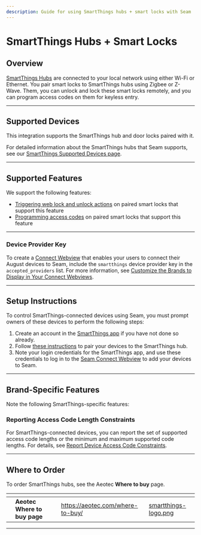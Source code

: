 ```yaml
---
description: Guide for using SmartThings hubs + smart locks with Seam
---
```


# SmartThings Hubs + Smart Locks

## Overview

[SmartThings Hubs](https://www.samsung.com/fr/smartthings/) are connected to your local network using either Wi-Fi or Ethernet. You pair smart locks to SmartThings hubs using Zigbee or Z-Wave. Them, you can unlock and lock these smart locks remotely, and you can program access codes on them for keyless entry.

***

## Supported Devices

This integration supports the SmartThings hub and door locks paired with it.

For detailed information about the SmartThings hubs that Seam supports, see our [SmartThings Supported Devices page](https://www.seam.co/manufacturers/smartthings).

***

## Supported Features

We support the following features:

* [Triggering web lock and unlock actions](../products/smart-locks/lock-and-unlock.md) on paired smart locks that support this feature
* [Programming access codes](../products/smart-locks/access-codes/) on paired smart locks that support this feature

***

### Device Provider Key

To create a [Connect Webview](../core-concepts/connect-webviews/) that enables your users to connect their August devices to Seam, include the `smartthings` device provider key in the `accepted_providers` list. For more information, see [Customize the Brands to Display in Your Connect Webviews](../core-concepts/connect-webviews/customizing-connect-webviews.md#customize-the-brands-to-display-in-your-connect-webviews).

***

## Setup Instructions

To control SmartThings-connected devices using Seam, you must prompt owners of these devices to perform the following steps:

1. Create an account in the [SmartThings app](https://www.samsung.com/us/support/owners/app/smartthings) if you have not done so already.
2. Follow [these instructions](https://www.samsung.com/ca/support/mobile-devices/smartthings-how-to-set-up-your-hub/) to pair your devices to the SmartThings hub.
3. Note your login credentials for the SmartThings app, and use these credentials to log in to the [Seam Connect Webview](../core-concepts/connect-webviews/) to add your devices to Seam.

***

## Brand-Specific Features

Note the following SmartThings-specific features:

### Reporting Access Code Length Constraints

For SmartThings-connected devices, you can report the set of supported access code lengths or the minimum and maximum supported code lengths. For details, see [Report Device Access Code Constraints](../api/access_codes/report_device_constraints.md).

***

## Where to Order

To order SmartThings hubs, see the Aeotec **Where to buy** page.

<table data-view="cards"><thead><tr><th></th><th></th><th></th><th data-hidden data-card-target data-type="content-ref"></th><th data-hidden data-card-cover data-type="files"></th></tr></thead><tbody><tr><td></td><td><strong>Aeotec Where to buy page</strong></td><td></td><td><a href="https://aeotec.com/where-to-buy/">https://aeotec.com/where-to-buy/</a></td><td><a href="../.gitbook/assets/smartthings-logo.png">smartthings-logo.png</a></td></tr></tbody></table>

***
